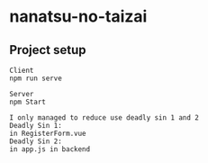 # nanatsu-no-taizai

## Project setup
```
Client
npm run serve
```
```
Server
npm Start
```


```
I only managed to reduce use deadly sin 1 and 2
Deadly Sin 1:
in RegisterForm.vue
Deadly Sin 2:
in app.js in backend
```
